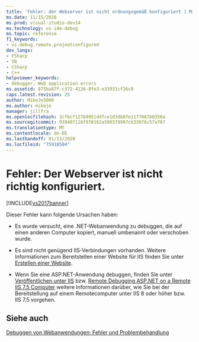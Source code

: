 ```yaml
---
title: 'Fehler: der Webserver ist nicht ordnungsgemäß konfiguriert | Microsoft-Dokumentation'
ms.date: 11/15/2016
ms.prod: visual-studio-dev14
ms.technology: vs-ide-debug
ms.topic: reference
f1_keywords:
- vs.debug.remote.projnotconfigured
dev_langs:
- FSharp
- VB
- CSharp
- C++
helpviewer_keywords:
- debugger, Web application errors
ms.assetid: 875ba87f-c372-4126-8fe3-e33931cf26c0
caps.latest.revision: 25
author: MikeJo5000
ms.author: mikejo
manager: jillfra
ms.openlocfilehash: 3cfbcf127b9951ddfce1d3db8fe1177087b0350a
ms.sourcegitcommit: 939407118f978162a590379997cb33076c57a707
ms.translationtype: MT
ms.contentlocale: de-DE
ms.lasthandoff: 01/13/2020
ms.locfileid: "75918504"
---
```

# <a name="error-the-web-server-is-not-configured-correctly"></a>Fehler: Der Webserver ist nicht richtig konfiguriert.
[!INCLUDE[vs2017banner](../includes/vs2017banner.md)]

Dieser Fehler kann folgende Ursachen haben:  
  
- Es wurde versucht, eine .NET-Webanwendung zu debuggen, die auf einen anderen Computer kopiert, manuell umbenannt oder verschoben wurde.  
  
- Es sind nicht genügend IIS-Verbindungen vorhanden. Weitere Informationen zum Bereitstellen einer Website für IIS finden Sie unter [Erstellen einer Website](/iis/get-started/getting-started-with-iis/create-a-web-site).  
  
- Wenn Sie eine ASP.NET-Anwendung debuggen, finden Sie unter [Veröffentlichen unter IIS](https://docs.asp.net/en/latest/publishing/iis.html) bzw. [Remote Debugging ASP.NET on a Remote IIS 7.5 Computer](../debugger/remote-debugging-aspnet-on-a-remote-iis-7-5-computer.md) weitere Informationen darüber, wie Sie bei der Bereitstellung auf einem Remotecomputer unter IIS 8 oder höher bzw. IIS 7.5 vorgehen.  
  
## <a name="see-also"></a>Siehe auch  
 [Debuggen von Webanwendungen: Fehler und Problembehandlung](../debugger/debugging-web-applications-errors-and-troubleshooting.md)
